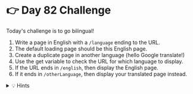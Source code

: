 # 👉 Day 82 Challenge

Today's challenge is to go bilingual!

1. Write a page in English with a `/language` ending to the URL.
2. The default loading page should be this English page.
3. Create a duplicate page in another language (hello Google translate!)
4. Use the get variable to check the URL for which language to display.
5. If the URL ends in `/english`, then display the English page.
6. If it ends in `/otherLanguage`, then display your translated page instead.
    


<details> <summary> 💡 Hints </summary>
  
- Use data == {} to check for an empty page

</details>